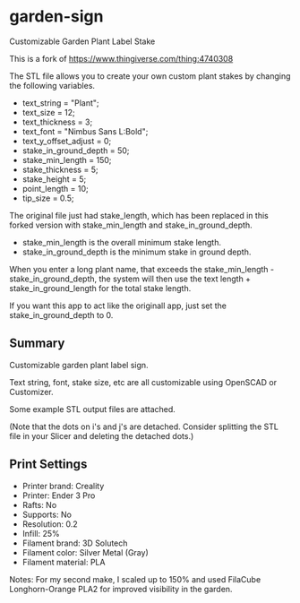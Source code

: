 # garden-sign
Customizable Garden Plant Label Stake

This is a fork of https://www.thingiverse.com/thing:4740308

The STL file allows you to create your own custom plant stakes by changing the following variables.

* text_string = "Plant";
* text_size = 12;
* text_thickness = 3;
* text_font = "Nimbus Sans L:Bold";
* text_y_offset_adjust = 0;
* stake_in_ground_depth = 50;
* stake_min_length = 150;
* stake_thickness = 5;
* stake_height = 5;
* point_length = 10;
* tip_size = 0.5;

The original file just had stake_length, which has been replaced in this forked version with stake_min_length and stake_in_ground_depth.

* stake_min_length is the overall minimum stake length.
* stake_in_ground_depth is the minimum stake in ground depth.

When you enter a long plant name, that exceeds the stake_min_length - stake_in_ground_depth, the system will then use the text length + stake_in_ground_length for the total stake length.

If you want this app to act like the originall app, just set the stake_in_ground_depth to 0.


## Summary
Customizable garden plant label sign.

Text string, font, stake size, etc are all customizable using OpenSCAD or Customizer.

Some example STL output files are attached.

(Note that the dots on i's and j's are detached. Consider splitting the STL file in your Slicer and deleting the detached dots.)

## Print Settings
* Printer brand: Creality
* Printer: Ender 3 Pro
* Rafts: No
* Supports: No
* Resolution: 0.2
* Infill: 25%
* Filament brand: 3D Solutech
* Filament color: Silver Metal (Gray)
* Filament material: PLA

Notes:
For my second make, I scaled up to 150% and used FilaCube Longhorn-Orange PLA2 for improved visibility in the garden.
